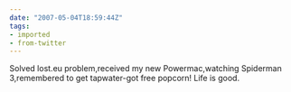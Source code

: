 ```yaml
---
date: "2007-05-04T18:59:44Z"
tags:
- imported
- from-twitter
---
```

Solved lost.eu problem,received my new Powermac,watching Spiderman 3,remembered to get tapwater-got free popcorn! Life is good.
